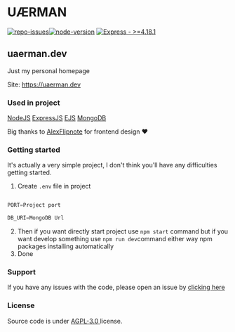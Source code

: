 # UÆRMAN

[![repo-issues](https://img.shields.io/github/issues/uaerman/mongoose-prefix.svg?style=for-the-badge)](https://github.com/uaerman/mongoose-prefix/issues)[![node-version](https://img.shields.io/badge/NODEJS->=16.16.0-44cc11?style=for-the-badge&logo=node.js&logoColor=white)](https://nodejs.org/) [![Express - >=4.18.1](https://img.shields.io/badge/Express->=4.18.1-Green?style=for-the-badge&logo=Express&logoColor=https%3A%2F%2Fexpressjs.com%2F)](https://)

## uaerman.dev

Just my personal homepage



Site: https://uaerman.dev

### Used in project



[NodeJS](https://nodejs.org/) [ExpressJS](https://expressjs.com/) [EJS](https://ejs.co/) [MongoDB](https://www.mongodb.com/)



Big thanks to [AlexFlipnote](https://alexflipnote.dev/) for frontend design ❤️



### Getting started

It's actually a very simple project, I don't think you'll have any difficulties getting started.

1. Create `.env` file in project 

```js

PORT=Project port

DB_URI=MongoDB Url

```

2. Then if you want directly start project use `npm start` command but if you want develop something use `npm run dev`command either way npm packages installing automatically
3. Done

### Support

If you have any issues with the code, please open an issue by [clicking here](https://github.com/uaerman/mongoose-prefix/issues)

### License

Source code is under [AGPL-3.0 ](https://github.com/uaerman/uaerman.tech/blob/main/LICENSE) license.
